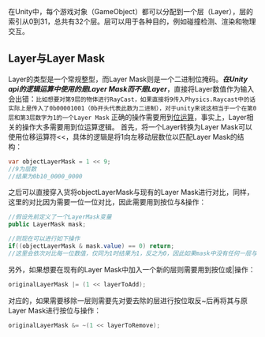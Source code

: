 在Unity中，每个游戏对象（GameObject）都可以分配到一个层（Layer），层的索引从0到31，总共有32个层。层可以用于各种目的，例如碰撞检测、渲染和物理交互。

## Layer与Layer Mask
Layer的类型是一个常规整型，而Layer Mask则是一个二进制位掩码。***在Unity api的逻辑运算中使用的是Layer Mask而不是Layer***，直接将Layer数值作为输入会出错：`比如想要对第9层的物体进行RayCast，如果直接将9传入Physics.Raycast中的话实际上是传入了0b00001001（0b开头代表此数为二进制），对于unity来说这相当于一个在第0层和第3层数字为1的一个Layer Mask`
正确的操作需要用到[位运算](特殊语法与语法糖#位运算符)，事实上，Layer相关的操作大多需要用到位运算逻辑。
首先，将一个Layer转换为Layer Mask可以使用位移运算符<<，具体的逻辑是将1向左移动层数位以匹配Layer Mask的结构：
```cs
var objectLayerMask = 1 << 9;
//9为层数
//结果为0b10_0000_0000
```
之后可以直接穿入货将objectLayerMask与现有的Layer Mask进行对比，同样，这里的对比因为需要一位一位对比，因此需要用到按位与&操作：
```cs
//假设先前定义了一个LayerMask变量
public LayerMask mask;

//则现在可以进行如下操作
if((objectLayerMask & mask.value) == 0) return;
//这里会依次对比每一位数值，仅同为1时结果为1，反之为0，因此如果mask中没有任何一层与目标layer一致的话结果就会是0
```

另外，如果想要在现有的Layer Mask中加入一个新的层则需要用到按位或|操作：
```cs
originalLayerMask |= (1 << layerToAdd);
```
对应的，如果需要移除一层则需要先对要去除的层进行按位取反~后再将其与原Layer Mask进行按位与操作：
```cs
originalLayerMask &= ~(1 << layerToRemove);
```